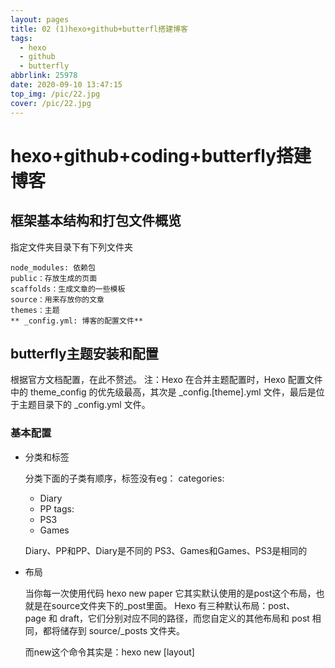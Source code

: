 ```yaml
---
layout: pages
title: 02 (1)hexo+github+butterfl搭建博客
tags:
  - hexo
  - github
  - butterfly
abbrlink: 25978
date: 2020-09-10 13:47:15
top_img: /pic/22.jpg
cover: /pic/22.jpg
---
```

# hexo+github+coding+butterfly搭建博客

## 框架基本结构和打包文件概览

指定文件夹目录下有下列文件夹
```
node_modules: 依赖包
public：存放生成的页面
scaffolds：生成文章的一些模板
source：用来存放你的文章
themes：主题
** _config.yml: 博客的配置文件**
```

## butterfly主题安装和配置

根据官方文档配置，在此不赘述。
注：Hexo 在合并主题配置时，Hexo 配置文件中的 theme_config 的优先级最高，其次是 _config.[theme].yml 文件，最后是位于主题目录下的 _config.yml 文件。

### 基本配置

- 分类和标签

  分类下面的子类有顺序，标签没有eg：
  categories:

  - Diary
  - PP
    tags:
  - PS3
  - Games

  Diary、PP和PP、Diary是不同的
  PS3、Games和Games、PS3是相同的

- 布局

  当你每一次使用代码 hexo new paper
  它其实默认使用的是post这个布局，也就是在source文件夹下的_post里面。
  Hexo 有三种默认布局：post、page 和 draft，它们分别对应不同的路径，而您自定义的其他布局和 post 相同，都将储存到 source/_posts 文件夹。

  而new这个命令其实是：hexo new [layout] <title>
  只不过这个layout默认是post罢了。

- page

  如果你想另起一页，那么可以使用
  hexo new page board
  系统会自动给你在source文件夹下创建一个board文件夹，以及此文件夹下的index.md，这样你访问的board对应的链接就是http://xxx.xxx/board

- draft【草稿】

  draft是草稿的意思，也就是你如果想写文章，又不希望被看到，那么可以
```  
hexo new draft newpage
```
这样会在source/_draft中新建一个newpage.md文件，如果你的草稿文件写的过程中，想要预览一下，那么可以使用
```  
hexo server --draft
```
在本地端口中开启服务预览。
如果你的草稿文件写完了，想要发表到post中，
```  
hexo publish draft newpage
```
就会自动把newpage.md发送到post中。

### 主题

GitHub上下载喜欢的主题，放置到theme的文件夹下，_config.xml中的theme换成主题文件夹的名字。
根据主题的文档进行配置修改即可。

### 多终端工作
参考：[Hexo博客在多台终端同步管理][https://www.jianshu.com/p/937bda9123da]
原理：
1.master没有源文件，只有.deploy_git中的内容，source和配置文件等都没有，因此只能在本地工作，换了电脑就无法操作了。

2.因此将源文件上传到GitHub的另一个分支，当需要工作时，从远端克隆到本地。

操作：
1.GitHub新建分支